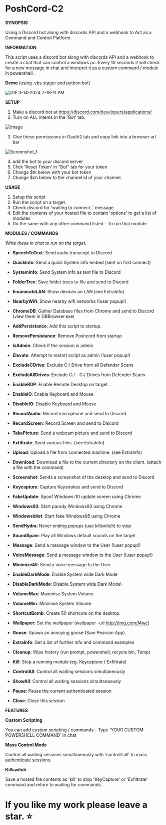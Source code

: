 # PoshCord-C2

**SYNOPSIS**

Using a Discord bot along with discords API and a webhook to Act as a Command and Control Platform.

**INFORMATION**

This script uses a discord bot along with discords API and a webhook to create a chat that can control a windows pc.
Every 10 seconds it will check for a new message in chat and interpret it as a custom command / module in powershell.

**Demo** (using .vbs stager and python bot)

![GIF 3-14-2024 7-18-11 PM](https://github.com/beigeworm/PoshCord-C2/assets/93350544/d1805cf3-f850-45c1-b4d2-c342cc17ecdb)

**SETUP**
1. Make a discord bot at https://discord.com/developers/applications/
2. Turn on ALL intents in the 'Bot' tab.

![image](https://github.com/beigeworm/PoshCord-C2/assets/93350544/f4b381b1-9217-4469-90de-e913681aecd6)

3. Give these permissions in Oauth2 tab and copy link into a browser url bar

![Screenshot_1](https://github.com/beigeworm/PoshCord-C2/assets/93350544/b8634f20-7d76-48fb-a159-89ac02303abd)

4. add the bot to your discord server
5. Click 'Reset Token' in "Bot" tab for your token
6. Change $tk below with your bot token
7. Change $ch below to the channel id of your channel.

**USAGE**
1. Setup the script
2. Run the script on a target.
3. Check discord for 'waiting to connect..' message.
4. Edit the contents of your hosted file to contain 'options' to get a list of modules
5. Do the same with any other command listed - To run that module.

**MODULES / COMMANDS**

*Write these in chat to run on the target.*

- **SpeechToText**: Send audio transcript to Discord
- **QuickInfo**: Send a quick System info embed (sent on first connect)
- **Systeminfo**: Send System info as text file to Discord
- **FolderTree**: Save folder trees to file and send to Discord
- **EnumerateLAN**: Show devices on LAN (see ExtraInfo)
- **NearbyWifi**: Show nearby wifi networks (!user popup!)
- **ChromeDB**:  Gather Database files from Chrome and send to Discord (view them in DBBrowser.exe)

- **AddPersistance**: Add this script to startup.
- **RemovePersistance**: Remove Poshcord from startup
- **IsAdmin**: Check if the session is admin
- **Elevate**: Attempt to restart script as admin (!user popup!)
- **ExcludeCDrive**: Exclude C:/ Drive from all Defender Scans
- **ExcludeAllDrives**: Exclude C:/ - G:/ Drives from Defender Scans
- **EnableRDP**: Enable Remote Desktop on target.
- **EnableIO**: Enable Keyboard and Mouse
- **DisableIO**: Disable Keyboard and Mouse

- **RecordAudio**: Record microphone and send to Discord
- **RecordScreen**: Record Screen and send to Discord
- **TakePicture**: Send a webcam picture and send to Discord
- **Exfiltrate**: Send various files. (see ExtraInfo)
- **Upload**: Upload a file from connected machine. (see ExtraInfo)
- **Download**: Download a file to the current directory on the client. (attach a file with the command)
- **Screenshot**: Sends a screenshot of the desktop and send to Discord
- **Keycapture**: Capture Keystrokes and send to Discord

- **FakeUpdate**: Spoof Windows-10 update screen using Chrome
- **Windows93**: Start parody Windows93 using Chrome
- **WindowsIdiot**: Start fake Windows95 using Chrome
- **SendHydra**: Never ending popups (use killswitch) to stop
- **SoundSpam**: Play all Windows default sounds on the target
- **Message**: Send a message window to the User (!user popup!)
- **VoiceMessage**: Send a message window to the User (!user popup!)
- **MinimizeAll**: Send a voice message to the User
- **EnableDarkMode**: Enable System wide Dark Mode
- **DisableDarkMode**: Disable System wide Dark Mode\
- **VolumeMax**: Maximise System Volume
- **VolumeMin**: Minimise System Volume
- **ShortcutBomb**: Create 50 shortcuts on the desktop.
- **Wallpaper**: Set the wallpaper (wallpaper -url http://img.com/f4wc)
- **Goose**: Spawn an annoying goose (Sam Pearson App)

- **ExtraInfo**: Get a list of further info and command examples
- **Cleanup**: Wipe history (run prompt, powershell, recycle bin, Temp)
- **Kill**: Stop a running module (eg. Keycapture / Exfiltrate)
- **ControlAll**: Control all waiting sessions simultaneously
- **ShowAll**: Control all waiting sessions simultaneously
- **Pause**: Pause the current authenticated session
- **Close**: Close this session


**FEATURES**

**Custom Scripting**

You can add custom scripting / commands - Type 'YOUR CUSTOM POWERSHELL COMMAND' in chat

**Mass Control Mode**

Control all waiting sessions simultaneously with 'controll-all' to mass authenticate sessions.

**Killswitch**

Save a hosted file contents as 'kill' to stop 'KeyCapture' or 'Exfiltrate' command and return to waiting for commands.

# If you like my work please leave a star. ⭐
